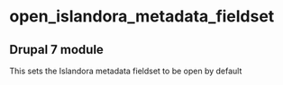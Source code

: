 # open_islandora_metadata_fieldset
## Drupal 7 module

This sets the Islandora metadata fieldset to be open by default

